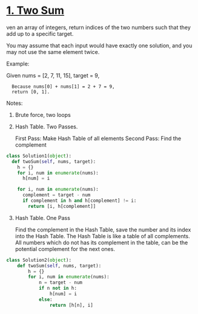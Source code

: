 # [1. Two Sum](https://leetcode.com/problems/two-sum/)

ven an array of integers, return indices of the two numbers such that they add up to a specific target.

You may assume that each input would have exactly one solution, and you may not use the same element twice.

Example:

Given nums = [2, 7, 11, 15], target = 9,

      Because nums[0] + nums[1] = 2 + 7 = 9,
      return [0, 1].

Notes:

1. Brute force, two loops
2. Hash Table. Two Passes.

    First Pass: Make Hash Table of all elements
    Second Pass: Find the complement

```python
class Solution1(object):
  def twoSum(self, nums, target):
    h = {}
    for i, num in enumerate(nums):
      h[num] = i

    for i, num in enumerate(nums):
      complement = target - num
      if complement in h and h[complement] != i:
        return [i, h[complement]]
```

3. Hash Table. One Pass
    
    Find the complement in the Hash Table, save the number and its index into the Hash Table.
    The Hash Table is like a table of all complements. All numbers which do not has its complement in the table, can be the potential complement for the next ones.

```python
class Solution2(object):
    def twoSum(self, nums, target):
        h = {}
        for i, num in enumerate(nums):
            n = target - num
            if n not in h:
                h[num] = i
            else:
                return [h[n], i]
```

